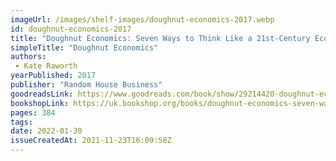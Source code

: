 ```yaml
---
imageUrl: /images/shelf-images/doughnut-economics-2017.webp
id: doughnut-economics-2017
title: "Doughnut Economics: Seven Ways to Think Like a 21st-Century Economist"
simpleTitle: "Doughnut Economics"
authors: 
 - Kate Raworth
yearPublished: 2017
publisher: "Random House Business"
goodreadsLink: https://www.goodreads.com/book/show/29214420-doughnut-economics
bookshopLink: https://uk.bookshop.org/books/doughnut-economics-seven-ways-to-think-like-a-21st-century-economist/9781847941398
pages: 384
tags: 
date: 2022-01-30
issueCreatedAt: 2021-11-23T16:09:58Z
---
```


